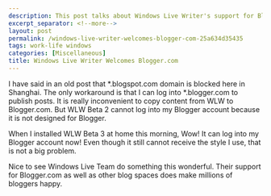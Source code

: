 ```yaml
---
description: This post talks about Windows Live Writer's support for Blogger.com.
excerpt_separator: <!--more-->
layout: post
permalink: /windows-live-writer-welcomes-blogger-com-25a634d35435
tags: work-life windows
categories: [Miscellaneous]
title: Windows Live Writer Welcomes Blogger.com
---
```

I have said in an old post that *.blogspot.com domain is blocked here in Shanghai. The only workaround is that I can log into *.blogger.com to publish posts. It is really inconvenient to copy content from WLW to Blogger.com. But WLW Beta 2 cannot log into my Blogger account because it is not designed for Blogger.

When I installed WLW Beta 3 at home this morning, Wow! It can log into my Blogger account now! Even though it still cannot receive the style I use, that is not a big problem.

Nice to see Windows Live Team do something this wonderful. Their support for Blogger.com as well as other blog spaces does make millions of bloggers happy.
<!--more-->
